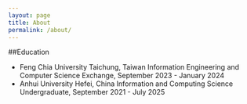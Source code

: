 ```yaml
---
layout: page
title: About
permalink: /about/
---
```


##Education

* Feng Chia University    Taichung, Taiwan
  Information Engineering and Computer Science
  Exchange, September 2023 - January 2024
* Anhui University    Hefei, China
  Information and Computing Science
  Undergraduate, September 2021 - July 2025
